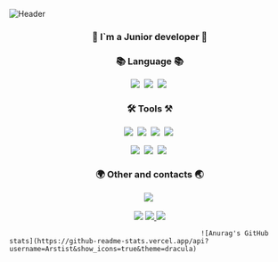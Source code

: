 ![Header](https://wiki.stavcdo.ru/images/5/54/%D0%94%D0%B5%D0%BA%D0%BE%D1%80.png)
<h3 align="center">📌 I`m a Junior developer 📌</h3>

<h3 align="center">📚 Language 📚</h3>
<p align="center">
  <img src="https://img.shields.io/badge/Java-007396?style=flat-square&logo=Java&logoColor=white"/></a>&nbsp
  <img src="https://img.shields.io/badge/C++-000000?style=flat-square&logo=C&logoColor=#000000"/></a>&nbsp
  <img src="https://img.shields.io/badge/Mysql-E6B91E?style=flat-square&logo=MySql&logoColor=white"/></a>&nbsp 
</p>

<h3 align="center">🛠 Tools ⚒</h3>
<p align="center">
  <img src="https://img.shields.io/badge/Selenium-00a300?style=flat-square&logo=Selenium&logoColor=white"/></a>&nbsp
  <img src="https://img.shields.io/badge/SpringBoot-6DB33F?style=flat-square&logo=SpringBoot&logoColor=white"/></a>&nbsp 
  <img src="https://img.shields.io/badge/Spring-6DB33F?style=flat-square&logo=Spring&logoColor=white"/></a>&nbsp
  <img src="https://img.shields.io/badge/MinecraftCode-62B47A?style=flat-square&logo=Minecraft&logoColor=white"/></a>&nbsp
    </p>
  <p align="center">
  <img src="https://img.shields.io/badge/Git-grey?style=flat-square&logo=git&logoColor=#000000"/></a>&nbsp
  <img src="https://img.shields.io/badge/TelegramAPI-gray?style=flat-square&logo=telegram&logoColor=#26A5E4"/></a>&nbsp
  <img src="https://img.shields.io/badge/HTML5-gray?style=flat-square&logo=HTML5&logoColor=#26A5E4"/></a>&nbsp
  </p>
  
  <h3 align="center">🌍 Other and contacts 🌏</h3>
  <p align="center">
    <img src="https://www.codewars.com/users/Arstist/badges/small"/></a>&nbsp
      </p>
     <p align="center">
   <a href="amlnoname99@gmail.com"><img src="https://img.shields.io/badge/Gmail-d14836?style=flat-square&logo=Gmail&logoColor=white&link=kimhyein7110@gmail.com"/></a>
   <a href="https://t.me/hashMapJVM"><img src="https://img.shields.io/badge/Telegram-gray?style=flat-square&logo=telegram&logoColor=#26A5E4&link=https://t.me/hashMapJVM"/>
   <a href="https://vk.com/yourmotherinlaw"><img src="https://img.shields.io/badge/VK-0077FF?style=flat-square&logo=VK&logoColor=#0077FF"/></a>
 </a>
   </p>

                                                    ![Anurag's GitHub stats](https://github-readme-stats.vercel.app/api?username=Arstist&show_icons=true&theme=dracula)

